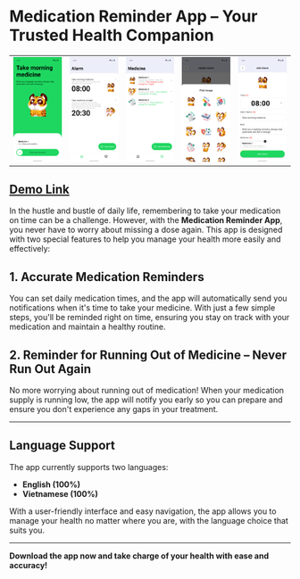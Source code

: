 # Medication Reminder App – Your Trusted Health Companion

| | | | | |
|-------------------------------|-----------------------------------------|-----------------------------------------|-----------------------------------------|-----------------------------------------|
|![](https://raw.githubusercontent.com/hoanganhtuan95ptit/MediTrack/refs/heads/main/res/screenshort/Screenshot_1736851845.png)|![](https://raw.githubusercontent.com/hoanganhtuan95ptit/MediTrack/refs/heads/main/res/screenshort/Screenshot_1736851761.png)|![](https://raw.githubusercontent.com/hoanganhtuan95ptit/MediTrack/refs/heads/main/res/screenshort/Screenshot_1736851763.png)|![](https://raw.githubusercontent.com/hoanganhtuan95ptit/MediTrack/refs/heads/main/res/screenshort/Screenshot_1736851527.png)|![](https://raw.githubusercontent.com/hoanganhtuan95ptit/MediTrack/refs/heads/main/res/screenshort/Screenshot_1736851502.png)  

## [Demo Link](https://github.com/hoanganhtuan95ptit/MediTrack/raw/refs/heads/main/android/app-debug.apk)  


In the hustle and bustle of daily life, remembering to take your medication on time can be a challenge. However, with the **Medication Reminder App**, you never have to worry about missing a dose again. This app is designed with two special features to help you manage your health more easily and effectively:

## 1. Accurate Medication Reminders
You can set daily medication times, and the app will automatically send you notifications when it's time to take your medicine. With just a few simple steps, you'll be reminded right on time, ensuring you stay on track with your medication and maintain a healthy routine.

## 2. Reminder for Running Out of Medicine – Never Run Out Again
No more worrying about running out of medication! When your medication supply is running low, the app will notify you early so you can prepare and ensure you don't experience any gaps in your treatment.

---

## Language Support

The app currently supports two languages:

- **English (100%)**
- **Vietnamese (100%)**

With a user-friendly interface and easy navigation, the app allows you to manage your health no matter where you are, with the language choice that suits you.

---

**Download the app now and take charge of your health with ease and accuracy!**
